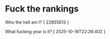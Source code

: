 # Fuck the rankings

Who the hell am I?
{ 22855613 }

What fucking year is it?
[ 2025-10-16T22:26:40Z ]
